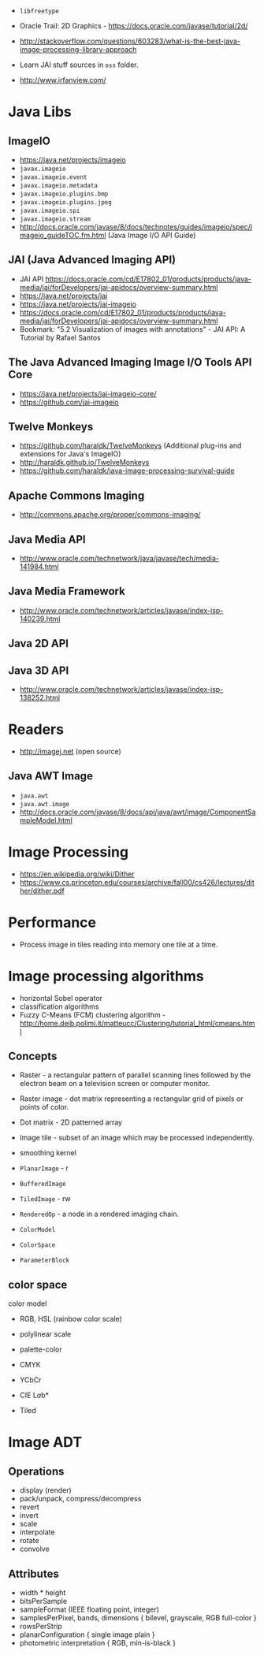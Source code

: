 - `libfreetype`
- Oracle Trail: 2D Graphics - https://docs.oracle.com/javase/tutorial/2d/
- http://stackoverflow.com/questions/603283/what-is-the-best-java-image-processing-library-approach
- Learn JAI stuff sources in `oss` folder.

- http://www.irfanview.com/

# Java Libs
## ImageIO
- https://java.net/projects/imageio
- `javax.imageio`
- `javax.imageio.event`
- `javax.imageio.metadata`
- `javax.imageio.plugins.bmp`
- `javax.imageio.plugins.jpeg`
- `javax.imageio.spi`
- `javax.imageio.stream`
- http://docs.oracle.com/javase/8/docs/technotes/guides/imageio/spec/imageio_guideTOC.fm.html (Java Image I/O API Guide)

## JAI (Java Advanced Imaging API)
- JAI API https://docs.oracle.com/cd/E17802_01/products/products/java-media/jai/forDevelopers/jai-apidocs/overview-summary.html
- https://java.net/projects/jai
- https://java.net/projects/jai-imageio
- https://docs.oracle.com/cd/E17802_01/products/products/java-media/jai/forDevelopers/jai-apidocs/overview-summary.html
- Bookmark: "5.2 Visualization of images with annotations" - JAI API: A Tutorial by Rafael Santos
## The Java Advanced Imaging Image I/O Tools API Core
- https://java.net/projects/jai-imageio-core/
- https://github.com/jai-imageio

## Twelve Monkeys
- https://github.com/haraldk/TwelveMonkeys (Additional plug-ins and extensions for Java's ImageIO)
- http://haraldk.github.io/TwelveMonkeys
- https://github.com/haraldk/java-image-processing-survival-guide

## Apache Commons Imaging
- http://commons.apache.org/proper/commons-imaging/

## Java Media API
- http://www.oracle.com/technetwork/java/javase/tech/media-141984.html

## Java Media Framework
- http://www.oracle.com/technetwork/articles/javase/index-jsp-140239.html

## Java 2D API

## Java 3D API
- http://www.oracle.com/technetwork/articles/javase/index-jsp-138252.html

# Readers
- http://imagej.net (open source)

## Java AWT Image
- `java.awt`
- `java.awt.image`
- http://docs.oracle.com/javase/8/docs/api/java/awt/image/ComponentSampleModel.html

# Image Processing
- https://en.wikipedia.org/wiki/Dither
- https://www.cs.princeton.edu/courses/archive/fall00/cs426/lectures/dither/dither.pdf

# Performance
- Process image in tiles reading into memory one tile at a time.

# Image processing algorithms
- horizontal Sobel operator
- classification algorithms
- Fuzzy C-Means (FCM) clustering algorithm - http://home.deib.polimi.it/matteucc/Clustering/tutorial_html/cmeans.html

## Concepts

- Raster - a rectangular pattern of parallel scanning lines followed by the electron beam on a television screen or computer monitor.
- Raster image - dot matrix representing a rectangular grid of pixels or points of color.
- Dot matrix - 2D patterned array
- Image tile - subset of an image which may be processed independently.
- smoothing kernel

- `PlanarImage` - r
- `BufferedImage`
- `TiledImage` - rw
- `RenderedOp` - a node in a rendered imaging chain.
- `ColorModel`
- `ColorSpace`
- `ParameterBlock`

## color space
color model
- RGB, HSL (rainbow color scale)
- polylinear scale

- palette-color
- CMYK
- YCbCr
- CIE L*a*b*
- Tiled 

# Image ADT
## Operations
- display (render)
- pack/unpack, compress/decompress
- revert
- invert
- scale
- interpolate
- rotate
- convolve

## Attributes
- width * height
- bitsPerSample
- sampleFormat (IEEE floating point, integer)
- samplesPerPixel, bands, dimensions { bilevel, grayscale, RGB full-color }
- rowsPerStrip
- planarConfiguration { single image plain }
- photometric interpretation { RGB, min-is-black }

